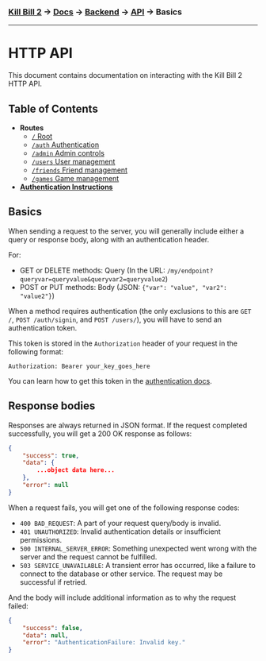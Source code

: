 ### [Kill Bill 2](../../../README.md) → [Docs](../../README.md) → [Backend](../README.md) → [API](README.md) → Basics
---

# HTTP API
This document contains documentation on interacting with the Kill Bill 2 HTTP API.

## Table of Contents
* **Routes**
    * [`/` Root](routes/root.md)
    * [`/auth` Authentication](routes/auth.md)
    * [`/admin` Admin controls](routes/admin.md)
    * [`/users` User management](routes/users.md)
    * [`/friends` Friend management](routes/friends.md)
    * [`/games` Game management](routes/games.md)
* [**Authentication Instructions**](authentication.md)

## Basics
When sending a request to the server, you will generally include either a query or response body, along with an authentication header.

For:
* GET or DELETE methods: Query (In the URL: `/my/endpoint?queryvar=queryvalue&queryvar2=queryvalue2`)
* POST or PUT methods: Body (JSON: `{"var": "value", "var2": "value2"}`)

When a method requires authentication (the only exclusions to this are `GET /`, `POST /auth/signin`, and `POST /users/`), you will have to send an authentication token.

This token is stored in the `Authorization` header of your request in the following format:

`Authorization: Bearer your_key_goes_here`

You can learn how to get this token in the [authentication docs](authentication.md).

## Response bodies
Responses are always returned in JSON format. If the request completed successfully, you will get a 200 OK response as follows:
```json
{
    "success": true,
    "data": {
        ...object data here...
    },
    "error": null
}
```

When a request fails, you will get one of the following response codes:
* `400 BAD_REQUEST`: A part of your request query/body is invalid.
* `401 UNAUTHORIZED`: Invalid authentication details or insufficient permissions.
* `500 INTERNAL_SERVER_ERROR`: Something unexpected went wrong with the server and the request cannot be fulfilled.
* `503 SERVICE_UNAVAILABLE`: A transient error has occurred, like a failure to connect to the database or other service. The request may be successful if retried.

And the body will include additional information as to why the request failed:
```json
{
    "success": false,
    "data": null,
    "error": "AuthenticationFailure: Invalid key."
}
```